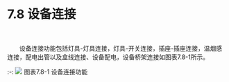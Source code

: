 # 7.8 设备连接
<br/>

&emsp;&emsp;设备连接功能包括灯具\-灯具连接，灯具\-开关连接，插座\-插座连接，温烟感连接，配电出管以及盒线连接、设备配电，设备桥架连接如图表7.8\-1所示。


:-: ![](images/448.png)
图表7.8\-1 设备连接功能